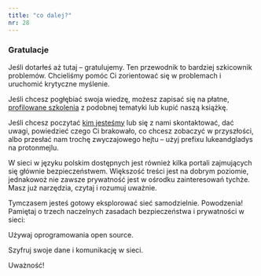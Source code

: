 ```yaml
---
title: "co dalej?"
nr: 28
---
```

### Gratulacje

Jeśli dotarłeś aż tutaj – gratulujemy. Ten przewodnik to bardziej szkicownik problemów. Chcieliśmy pomóc Ci zorientować się w problemach i uruchomić krytyczne myślenie.

Jeśli chcesz pogłębiać swoja wiedzę, możesz zapisać się na płatne, [profilowane szkolenia](/szkolenia/ "szkolenia") z podobnej tematyki lub kupić naszą książkę.

Jeśli chcesz poczytać [kim jesteśmy](/kim-jestesmy/ "kim jesteśmy") lub się z nami skontaktować, dać uwagi, powiedzieć czego Ci brakowało, co chcesz zobaczyć w przyszłości, albo przesłać nam trochę zwyczajowego hejtu – użyj prefixu lukeandgladys na protonmejlu.

W sieci w języku polskim dostępnych jest również kilka portali zajmujących się głównie bezpieczeństwem. Większość treści jest na dobrym poziomie, jednakowoż nie zawsze prywatność jest w ośrodku zainteresowań tychże. Masz już narzędzia, czytaj i rozumuj uważnie.

Tymczasem jesteś gotowy eksplorować sieć samodzielnie. Powodzenia! Pamiętaj o trzech naczelnych zasadach bezpieczeństwa i prywatności w sieci:

Używaj oprogramowania open source.

Szyfruj swoje dane i komunikację w sieci.

Uważność!
